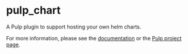 # pulp_chart

A Pulp plugin to support hosting your own helm charts.

For more information, please see the [documentation](docs/index.rst) or the [Pulp project page](https://pulpproject.org/).
